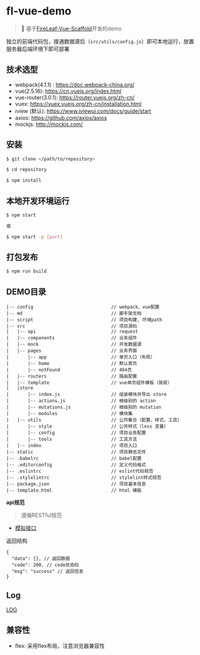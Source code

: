 # fl-vue-demo
> :fallen_leaf: 基于[FireLeaf-Vue-Scaffold](https://github.com/NARUTOne/FireLeaf-Vue-Scaffold)开发的demo

独立的前端代码包，接通数据源后（`src/utils/config.js`）即可本地运行，放置服务器后端环境下即可部署

## 技术选型

 - webpack(4.1.1) : https://doc.webpack-china.org/
 - vue(2.5.16): https://cn.vuejs.org/index.html
 - vue-router(3.0.1): https://router.vuejs.org/zh-cn/
 - vuex: https://vuex.vuejs.org/zh-cn/installation.html
 - iview (默认): https://www.iviewui.com/docs/guide/start
 - axios: https://github.com/axios/axios
 - mockjs: http://mockjs.com/

## 安装

```sh
$ git clone </path/to/repository>

$ cd repository

$ npm install
```

## 本地开发环境运行

```sh
$ npm start 

或

$ npm start -p [port]
```

## 打包发布

```sh
$ npm run build
```

## DEMO目录

```
|-- config                             // webpack、vue配置
|-- md                                 // 脚手架文档
|-- script                             // 项目构建, 环境path
|-- src                                // 项目源码
|   |-- api                            // request
|   |-- components                     // 业务组件
|   |-- mock                           // 开发数据源
|   |-- pages                          // 业务界面
|       |-- app                        // 单页入口（布局）
|       |-- home                       // 默认首页
|       |-- notFound                   // 404页
|   |-- routers                        // 路由配置
|   |-- template                       // vue单页组件模板（简易）
|   |store
|       |-- index.js                   // 组装模块并导出 store 
|       |-- actions.js                 // 根级别的 action
|       |-- mutations.js               // 根级别的 mutation
|       |-- modules                    // 模块集
|   |-- utils                          // 公共集合（配置，样式，工具）
|       |-- style                      // 公共样式（less 变量）
|       |-- config                     // 项目业务配置
|       |-- tools                      // 工具方法
|   |-- index                          // 项目入口
|-- static                             // 项目静态文件
|-- .babelrc                           // babel配置
|-- .editorconfig                      // 定义代码格式
|-- .eslintrc                          // eslint代码规范
|-- .stylelintrc                       // stylelint样式规范
|-- package.json                       // 项目基本信息
|-- template.html                      // html 模板

```

**api规范**
> 遵循RESTful规范

- [模拟接口](https://easy-mock.com/project/5ab8d1653838ca14983dc0ee)

返回结构

```
{
  "data": {}, // 返回数据
  "code": 200, // code状态码
  "msg": "success" // 返回信息
}
```

## Log

[LOG](./md/log.md)

## 兼容性

- flex: 采用flex布局，注意浏览器兼容性